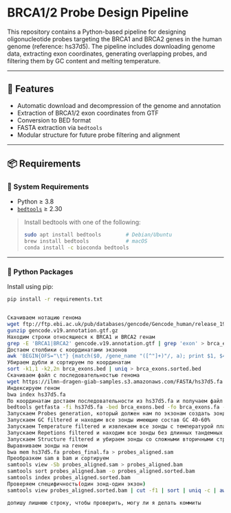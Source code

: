 # BRCA1/2 Probe Design Pipeline

This repository contains a Python-based pipeline for designing oligonucleotide probes targeting the BRCA1 and BRCA2 genes in the human genome (reference: hs37d5). The pipeline includes downloading genome data, extracting exon coordinates, generating overlapping probes, and filtering them by GC content and melting temperature.

---

## 🧬 Features

- Automatic download and decompression of the genome and annotation
- Extraction of BRCA1/2 exon coordinates from GTF
- Conversion to BED format
- FASTA extraction via `bedtools`
- Modular structure for future probe filtering and alignment

---

## 📦 Requirements

### 🔹 System Requirements

- Python ≥ 3.8
- [`bedtools`](https://bedtools.readthedocs.io/) ≥ 2.30

> Install bedtools with one of the following:
>
> ```bash
> sudo apt install bedtools        # Debian/Ubuntu
> brew install bedtools            # macOS
> conda install -c bioconda bedtools
> ```

---

### 🔹 Python Packages

Install using pip:

```bash
pip install -r requirements.txt


Скачиваем нотацию генома
wget ftp://ftp.ebi.ac.uk/pub/databases/gencode/Gencode_human/release_19/gencode.v19.annotation.gtf.gz
gunzip gencode.v19.annotation.gtf.gz
Находим строки относящиеся к BRCA1 и BRCA2 генам
grep -E 'BRCA1|BRCA2' gencode.v19.annotation.gtf | grep 'exon' > brca_exons.gtf
Достаем столбики с координатами экзонов
awk 'BEGIN{OFS="\t"} {match($0, /gene_name "([^"]+)"/, a); print $1, $4 - 1, $5, a[1]}' brca_exons.gtf > brca_exons.bed
Убираем дубли и сортируем по координатам
sort -k1,1 -k2,2n brca_exons.bed | uniq > brca_exons.sorted.bed
Скачиваем файл с последовательностью генома 
wget https://ilmn-dragen-giab-samples.s3.amazonaws.com/FASTA/hs37d5.fa
Индексируем геном 
bwa index hs37d5.fa
По координатам достаем последовательности из hs37d5.fa и получаем файл с последовательностями всех экзонов
bedtools getfasta -fi hs37d5.fa -bed brca_exons.bed -fo brca_exons.fa -name
Запускаем Probes generation, который должен нам по экзонам создать зонды, полностью покрывающие эти экзоны, размерами 120 нуклеотидов с шагом не более 60 нуклеотидов.
Запускаем GC filtered и находим все зонды имеющие состав GC 40-60%
Запускаем Temperature filtered и извлекаем все зонды с температурой плавления 65-72 градуса
Запускаем Repetions filtered и находим все зонды без длинных тандемных и низкосложных повторов.
Запускаем Structure filtered и убираем зонды со сложными вторичными структурами
Выравниваем зонды на геном
bwa mem hs37d5.fa probes_final.fa > probes_aligned.sam
Преобразкем sam в bam и сортируем
samtools view -Sb probes_aligned.sam > probes_aligned.bam
samtools sort probes_aligned.bam -o probes_aligned.sorted.bam
samtools index probes_aligned.sorted.bam
Проверяем специфичность(один зонд-один экзон)
samtools view probes_aligned.sorted.bam | cut -f1 | sort | uniq -c | awk '$1 == 1'

допишу лишнюю строку, чтобы проверить, могу ли я делать коммиты
